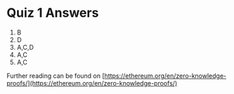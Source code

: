 # Quiz 1 Answers
1. B
2. D
3. A,C,D
4. A,C
5. A,C


Further reading can be found on [https://ethereum.org/en/zero-knowledge-proofs/](https://ethereum.org/en/zero-knowledge-proofs/)
